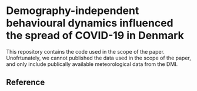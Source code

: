 # Demography-independent behavioural dynamics influenced the spread of COVID-19 in Denmark

This repository contains the code used in the scope of the paper. Unofrtunately, we cannot published the data used in the scope of the paper, and only include publically available meteorological data from the DMI.

## Reference


